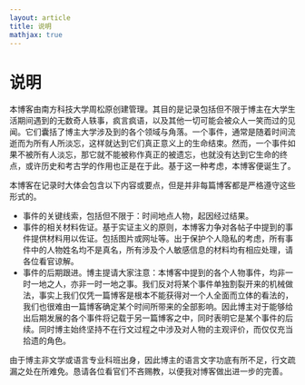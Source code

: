 ```yaml
---
layout: article
title: 说明
mathjax: true
---
```


# 说明

本博客由南方科技大学周松原创建管理。其目的是记录包括但不限于博主在大学生活期间遇到的无数奇人轶事，疯言疯语，以及其他一切可能会被众人一笑而过的见闻。它们囊括了博主大学涉及到的各个领域与角落。一个事件，通常是随着时间流逝而为所有人所淡忘，这样就达到它们真正意义上的生命结束。然而，一个事件如果不被所有人淡忘，那它就不能被称作真正的被遗忘，也就没有达到它生命的终点，或许历史和考古学的作用也正是在于此。基于这一种考虑，本博客便诞生了。



本博客在记录时大体会包含以下内容或要点，但是并非每篇博客都是严格遵守这些形式的。

- 事件的关键线索，包括但不限于：时间地点人物，起因经过结果。
- 事件的相关材料佐证。基于实证主义的原则，本博客力争对各帖子中提到的事件提供材料用以佐证。包括图片或网址等。出于保护个人隐私的考虑，所有事件中的人物姓名均不是真名，所有涉及个人敏感信息的材料均有相应处理，请各位看官谅解。
- 事件的后期跟进。博主提请大家注意：本博客中提到的各个人物事件，均非一时一地之人，亦非一时一地之事。我们反对将某个事件单独割裂开来的机械做法，事实上我们仅凭一篇博客是根本不能获得对一个人全面而立体的看法的，我们也很难由一篇博客确定某个时间所带来的全部影响。因此博主对于能够给出后期发展的各个事件将记载于另一篇博客之中，同时表明它是某个事件的后续。同时博主始终坚持不在行文过程之中涉及对人物的主观评价，而仅仅充当拾遗的角色。



由于博主非文学或语言专业科班出身，因此博主的语言文字功底有所不足，行文疏漏之处在所难免。恳请各位看官们不吝赐教，以便我对博客做出进一步的完善。

